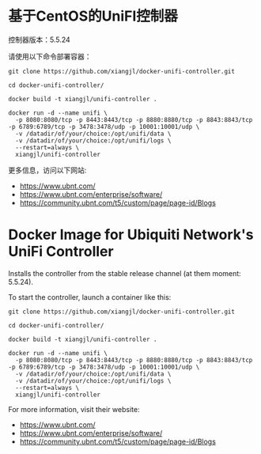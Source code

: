 # 基于CentOS的UniFI控制器

控制器版本：5.5.24

请使用以下命令部署容器：

```
git clone https://github.com/xiangjl/docker-unifi-controller.git

cd docker-unifi-controller/

docker build -t xiangjl/unifi-controller .

docker run -d --name unifi \
  -p 8080:8080/tcp -p 8443:8443/tcp -p 8880:8880/tcp -p 8843:8843/tcp -p 6789:6789/tcp -p 3478:3478/udp -p 10001:10001/udp \
  -v /datadir/of/your/choice:/opt/unifi/data \
  -v /datadir/of/your/choice:/opt/unifi/logs \
  --restart=always \
  xiangjl/unifi-controller
```

更多信息，访问以下网站:
 * https://www.ubnt.com/
 * https://www.ubnt.com/enterprise/software/
 * https://community.ubnt.com/t5/custom/page/page-id/Blogs


# Docker Image for Ubiquiti Network's UniFi Controller

Installs the controller from the stable release channel (at them moment: 5.5.24).

To start the controller, launch a container like this:

```
git clone https://github.com/xiangjl/docker-unifi-controller.git

cd docker-unifi-controller/

docker build -t xiangjl/unifi-controller .

docker run -d --name unifi \
  -p 8080:8080/tcp -p 8443:8443/tcp -p 8880:8880/tcp -p 8843:8843/tcp -p 6789:6789/tcp -p 3478:3478/udp -p 10001:10001/udp \
  -v /datadir/of/your/choice:/opt/unifi/data \
  -v /datadir/of/your/choice:/opt/unifi/logs \
  --restart=always \
  xiangjl/unifi-controller
```

For more information, visit their website:
 * https://www.ubnt.com/
 * https://www.ubnt.com/enterprise/software/
 * https://community.ubnt.com/t5/custom/page/page-id/Blogs
